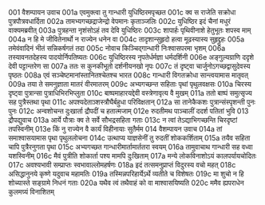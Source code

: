 001  वैशम्पायन उवाच
001a एवमुक्त्वा तु गान्धारी युधिष्ठिरमपृच्छत
001c क्व स राजेति सक्रोधा पुत्रपौत्रवधार्दिता
002a तामभ्यगच्छद्राजेन्द्रो वेपमानः कृताञ्जलिः
002c युधिष्ठिर इदं चैनां मधुरं वाक्यमब्रवीत्
003a पुत्रहन्ता नृशंसोऽहं तव देवि युधिष्ठिरः
003c शापार्हः पृथिवीनाशे हेतुभूतः शपस्व माम्
004a न हि मे जीवितेनार्थो न राज्येन धनेन वा
004c तादृशान्सुहृदो हत्वा मूढस्यास्य सुहृद्द्रुहः
005a तमेवंवादिनं भीतं सन्निकर्षगतं तदा
005c नोवाच किञ्चिद्गान्धारी निःश्वासपरमा भृशम्
006a तस्यावनतदेहस्य पादयोर्निपतिष्यतः
006c युधिष्ठिरस्य नृपतेर्धर्मज्ञा धर्मदर्शिनी
006e अङ्गुल्यग्राणि ददृशे देवी पट्टान्तरेण सा
007a ततः स कुनकीभूतो दर्शनीयनखो नृपः
007c तं दृष्ट्वा चार्जुनोऽगच्छद्वासुदेवस्य पृष्ठतः
008a एवं सञ्चेष्टमानांस्तानितश्चेतश्च भारत
008c गान्धारी विगतक्रोधा सान्त्वयामास मातृवत्
009a तया ते समनुज्ञाता मातरं वीरमातरम्
009c अभ्यगच्छन्त सहिताः पृथां पृथुलवक्षसः
010a चिरस्य दृष्ट्वा पुत्रान्सा पुत्राधिभिरभिप्लुता
010c बाष्पमाहारयद्देवी वस्त्रेणावृत्य वै मुखम्
011a ततो बाष्पं समुत्सृज्य सह पुत्रैस्तथा पृथा
011c अपश्यदेताञ्शस्त्रौघैर्बहुधा परिविक्षतान्
012a सा तानेकैकशः पुत्रान्संस्पृशन्ती पुनः पुनः
012c अन्वशोचन्त दुःखार्ता द्रौपदीं च हतात्मजाम्
012e रुदतीमथ पाञ्चालीं ददर्श पतितां भुवि
013  द्रौपद्युवाच
013a आर्ये पौत्राः क्व ते सर्वे सौभद्रसहिता गताः
013c न त्वां तेऽद्याभिगच्छन्ति चिरदृष्टां तपस्विनीम्
013e किं नु राज्येन वै कार्यं विहीनायाः सुतैर्मम
014  वैशम्पायन उवाच
014a तां समाश्वासयामास पृथा पृथुललोचना
014c उत्थाप्य याज्ञसेनीं तु रुदतीं शोककर्शिताम्
015a तयैव सहिता चापि पुत्रैरनुगता पृथा
015c अभ्यगच्छत गान्धारीमार्तामार्ततरा स्वयम्
016a तामुवाचाथ गान्धारी सह वध्वा यशस्विनीम्
016c मैवं पुत्रीति शोकार्ता पश्य मामपि दुःखिताम्
017a मन्ये लोकविनाशोऽयं कालपर्यायचोदितः
017c अवश्यभावी सम्प्राप्तः स्वभावाल्लोमहर्षणः
018a इदं तत्समनुप्राप्तं विदुरस्य वचो महत्
018c असिद्धानुनये कृष्णे यदुवाच महामतिः
019a तस्मिन्नपरिहार्येऽर्थे व्यतीते च विशेषतः
019c मा शुचो न हि शोच्यास्ते सङ्ग्रामे निधनं गताः
020a यथैव त्वं तथैवाहं को वा माश्वासयिष्यति
020c ममैव ह्यपराधेन कुलमग्र्यं विनाशितम्
